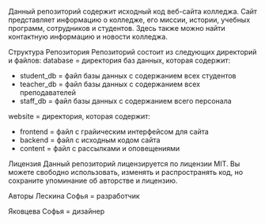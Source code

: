 Данный репозиторий содержит исходный код веб-сайта колледжа. Сайт представляет информацию о колледже, его миссии, истории, учебных программ, сотрудников и студентов. Здесь также можно найти контактную информацию и новости колледжа.

Структура Репозитория
Репозиторий состоит из следующих директорий и файлов:
database = директория баз данных, которая содержит:
 - student_db = файл базы данных с содержанием всех студентов 
 - teacher_db = файл базы данных с содержанием всех преподавателей
 - staff_db = файл базы данных с содержанием всего персонала

website = директория, которая содержит:
 - frontend = файл с грайическим интерфейсом для сайта
 - backend = файл с исходным кодом сайта
 - content = файл с рассылками и оповещениями

Лицензия
Данный репозиторий лицензируется по лицензии MIT. Вы можете свободно использовать, изменять и распространять код, но сохраните упоминание об авторстве и лицензию.

Авторы
Лескина Софья = разработчик

Яковцева Софья = дизайнер


   
   
